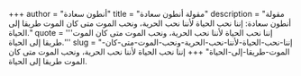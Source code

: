 +++
author = "أنطون سعادة"
title = "مقولة أنطون سعادة"
description = "مقولة أنطون سعادة: إننا نحب الحياة لأننا نحب الحرية، ونحب الموت متى كان الموت طريقا إلى الحياة."
quote = '''إننا نحب الحياة لأننا نحب الحرية، ونحب الموت متى كان الموت طريقا إلى الحياة.''' 
slug = "إننا-نحب-الحياة-لأننا-نحب-الحرية-ونحب-الموت-متى-كان-الموت-طريقا-إلى-الحياة"
+++
إننا نحب الحياة لأننا نحب الحرية، ونحب الموت متى كان الموت طريقا إلى الحياة.
